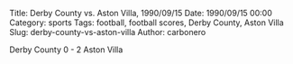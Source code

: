 Title: Derby County vs. Aston Villa, 1990/09/15
Date: 1990/09/15 00:00
Category: sports
Tags: football, football scores, Derby County, Aston Villa
Slug: derby-county-vs-aston-villa
Author: carbonero


Derby County 0 - 2 Aston Villa
